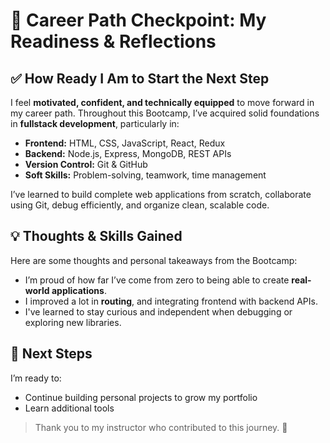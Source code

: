 # 🚀 Career Path Checkpoint: My Readiness & Reflections

## ✅ How Ready I Am to Start the Next Step

I feel **motivated, confident, and technically equipped** to move forward in my career path. Throughout this Bootcamp, I’ve acquired solid foundations in **fullstack development**, particularly in:

- **Frontend:** HTML, CSS, JavaScript, React, Redux
- **Backend:** Node.js, Express, MongoDB, REST APIs
- **Version Control:** Git & GitHub
- **Soft Skills:** Problem-solving, teamwork, time management

I’ve learned to build complete web applications from scratch, collaborate using Git, debug efficiently, and organize clean, scalable code.

## 💡 Thoughts & Skills Gained

Here are some thoughts and personal takeaways from the Bootcamp:

- I’m proud of how far I’ve come from zero to being able to create **real-world applications**.
- I improved a lot in **routing**, and integrating frontend with backend APIs.
- I've learned to stay curious and independent when debugging or exploring new libraries.

## 👣 Next Steps
I’m ready to:
- Continue building personal projects to grow my portfolio
- Learn additional tools 

> Thank you to my instructor who contributed to this journey. 🚀



